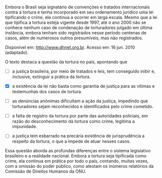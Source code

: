 

Embora o Brasil seja signatário de convenções e tratados internacionais contra a tortura e tenha incorporado em seu ordenamento jurídico uma lei tipificando o crime, ele continua a ocorrer em larga escala. Mesmo que a lei que tipifica a tortura esteja vigente desde 1997, até o ano 2000 não se conhece nenhum caso de condenação de torturadores julgado em última instância, embora tenham sido registrados nesse período centenas de casos, além de numerosos outros presumíveis, mas não registrados.

Disponível em: http://www.dhnet.org.br. Acesso em: 16 jun. 2010 (adaptado).

O texto destaca a questão da tortura no país, apontando que



- [ ] a justiça brasileira, por meio de tratados e leis, tem conseguido inibir e, inclusive, extinguir a prática da tortura.
- [x] a existência da lei não basta como garantia de justiça para as vítimas e testemunhas dos casos de tortura.
- [ ] as denúncias anônimas dificultam a ação da justiça, impedindo que torturadores sejam reconhecidos e identificados pelo crime cometido.
- [ ] a falta de registro da tortura por parte das autoridades policiais, em razão do desconhecimento da tortura como crime, legitima a impunidade.
- [ ] a justiça tem esbarrado na precária existência de jurisprudência a respeito da tortura, o que a impede de atuar nesses casos.


Essa questão aborda as profundas diferenças entre o sistema legislativo brasileiro e a realidade nacional. Embora a tortura seja tipificada como crime, ela continua em prática por todo o país, contando, muitas vezes, com a omissão do poder público, como atestam os inúmeros relatórios da Comissão de Direitos Humanos da ONU.
